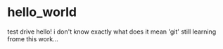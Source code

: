 # hello_world
test drive
hello! i don't know exactly what does it mean 'git'
still learning frome this work...
